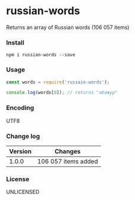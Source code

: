 # russian-words
Returns an array of Russian words (106 057 items)

### Install

```
npm i russian-words --save
```

### Usage

``` javascript
const words = require('russain-words');

console.log(words[0]); // returns "абажур"
```

### Encoding
UTF8

### Change log
| Version | Changes |  
|---------|---------------------|
| 1.0.0   | 106 057 items added |


### License
UNLICENSED
